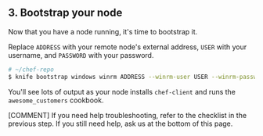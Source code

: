 ## 3. Bootstrap your node

Now that you have a node running, it's time to bootstrap it.

Replace <code class="placeholder">ADDRESS</code> with your remote node's external address, <code class="placeholder">USER</code> with your username, and <code class="placeholder">PASSWORD</code> with your password.

```bash
# ~/chef-repo
$ knife bootstrap windows winrm ADDRESS --winrm-user USER --winrm-password 'PASSWORD' --node-name web_app_windows --run-list 'recipe[awesome_customers]'
```

You'll see lots of output as your node installs `chef-client` and runs the `awesome_customers` cookbook.

[COMMENT] If you need help troubleshooting, refer to the checklist in the previous step. If you still need help, ask us at the bottom of this page.
